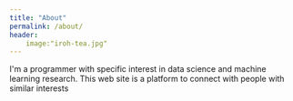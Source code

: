 ```yaml
---
title: "About"
permalink: /about/
header:
    image:"iroh-tea.jpg"
---
```


I'm a programmer with specific interest in data science and machine learning research. This web site is a platform to connect with people with similar interests
